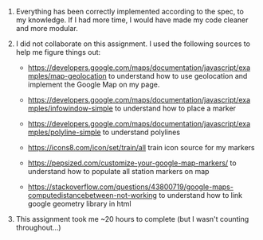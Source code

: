 1. Everything has been correctly implemented according to the spec, to my knowledge. If I had more time, I would have made my code cleaner and more modular.

2. I did not collaborate on this assignment. I used the following sources to help me figure things out:
	- https://developers.google.com/maps/documentation/javascript/examples/map-geolocation
	to understand how to use geolocation and implement the Google Map on my page.

	- https://developers.google.com/maps/documentation/javascript/examples/infowindow-simple
	to understand how to place a marker

	- https://developers.google.com/maps/documentation/javascript/examples/polyline-simple
	to understand polylines

	- https://icons8.com/icon/set/train/all
	train icon source for my markers

	- https://pepsized.com/customize-your-google-map-markers/
	to understand how to populate all station markers on map

	- https://stackoverflow.com/questions/43800719/google-maps-computedistancebetween-not-working
	to understand how to link google geometry library in html

3. This assignment took me ~20 hours to complete (but I wasn't counting throughout...)
